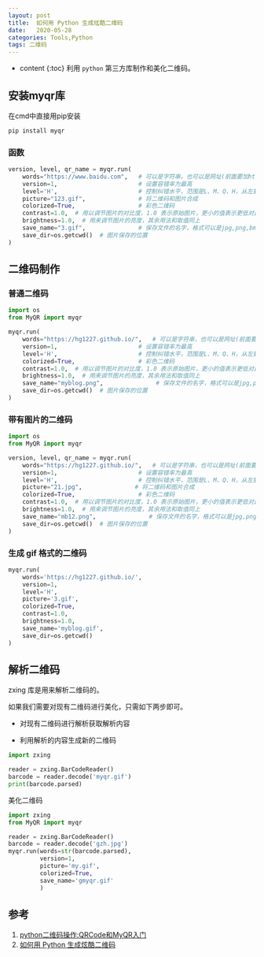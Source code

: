 ```yaml
---
layout: post
title:  如何用 Python 生成炫酷二维码
date:   2020-05-28
categories: Tools,Python
tags: 二维码
---
```

* content
{:toc}
利用 `python` 第三方库制作和美化二维码。













## 安装myqr库

在cmd中直接用pip安装


```python
pip install myqr
```

### 函数


```python
version, level, qr_name = myqr.run(
    words="https://www.baidu.com",   # 可以是字符串，也可以是网址(前面要加http(s)://)
    version=1,                       # 设置容错率为最高
    level='H',                       # 控制纠错水平，范围是L、M、Q、H，从左到右依次升高
    picture="123.gif",               # 将二维码和图片合成
    colorized=True,                  # 彩色二维码
    contrast=1.0,  # 用以调节图片的对比度，1.0 表示原始图片，更小的值表示更低对比度，更大反之。默认为1.0
    brightness=1.0,  # 用来调节图片的亮度，其余用法和取值同上
    save_name="3.gif",               # 保存文件的名字，格式可以是jpg,png,bmp,gif
    save_dir=os.getcwd()  # 图片保存的位置
)
```

## 二维码制作

### 普通二维码


```python
import os
from MyQR import myqr

myqr.run(
    words="https://hg1227.github.io/",   # 可以是字符串，也可以是网址(前面要加http(s)://)
    version=1,                       # 设置容错率为最高
    level='H',                       # 控制纠错水平，范围是L、M、Q、H，从左到右依次升高
    colorized=True,                  # 彩色二维码
    contrast=1.0,  # 用以调节图片的对比度，1.0 表示原始图片，更小的值表示更低对比度，更大反之。默认为1.0
    brightness=1.0,  # 用来调节图片的亮度，其余用法和取值同上
    save_name="myblog.png",               # 保存文件的名字，格式可以是jpg,png,bmp,gif
    save_dir=os.getcwd()  # 图片保存的位置
)
```



### 带有图片的二维码


```python
import os
from MyQR import myqr

version, level, qr_name = myqr.run(
    words="https://hg1227.github.io/",   # 可以是字符串，也可以是网址(前面要加http(s)://)
    version=1,                       # 设置容错率为最高
    level='H',                       # 控制纠错水平，范围是L、M、Q、H，从左到右依次升高
    picture="21.jpg",               # 将二维码和图片合成
    colorized=True,                  # 彩色二维码
    contrast=1.0,  # 用以调节图片的对比度，1.0 表示原始图片，更小的值表示更低对比度，更大反之。默认为1.0
    brightness=1.0,  # 用来调节图片的亮度，其余用法和取值同上
    save_name="mb12.png",               # 保存文件的名字，格式可以是jpg,png,bmp,gif
    save_dir=os.getcwd()  # 图片保存的位置
)
```




### 生成 gif 格式的二维码


```python
myqr.run(
    words='https://hg1227.github.io/',
    version=1,
    level='H',
    picture='3.gif',
    colorized=True,
    contrast=1.0,
    brightness=1.0,
    save_name='myblog.gif',
    save_dir=os.getcwd()
)
```



## 解析二维码

zxing 库是用来解析二维码的。


如果我们需要对现有二维码进行美化，只需如下两步即可。

- 对现有二维码进行解析获取解析内容

- 利用解析的内容生成新的二维码


```python
import zxing

reader = zxing.BarCodeReader()
barcode = reader.decode('myqr.gif')
print(barcode.parsed)
```

美化二维码


```python
import zxing
from MyQR import myqr

reader = zxing.BarCodeReader()
barcode = reader.decode('gzh.jpg')
myqr.run(words=str(barcode.parsed),
         version=1,
         picture='my.gif',
         colorized=True,
         save_name='gmyqr.gif'
         )
```



## 参考

1. <a href="https://blog.csdn.net/qq_40949713/article/details/80512339#commentBox" target="_blank"> python二维码操作:QRCode和MyQR入门</a> 
2. <a href="https://mp.weixin.qq.com/s/0DWZAc_Q_sbHnJNf5GpiVg?utm_source=ZHShareTargetIDMore&utm_medium=social&utm_oi=935643310962458624" target="_blank">如何用 Python 生成炫酷二维码</a>   
